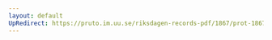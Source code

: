 ```yaml
---
layout: default
UpRedirect: https://pruto.im.uu.se/riksdagen-records-pdf/1867/prot-1867--fk--513/prot-1867--fk--513_024.pdf
---
```

